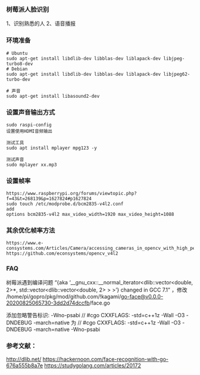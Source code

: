 ### 树莓派人脸识别
1、识别熟悉的人
2、语音播报

### 环境准备

```
# Ubuntu
sudo apt-get install libdlib-dev libblas-dev liblapack-dev libjpeg-turbo8-dev
# Debian
sudo apt-get install libdlib-dev libblas-dev liblapack-dev libjpeg62-turbo-dev

# 声音
sudo apt-get install libasound2-dev
```

### 设置声音输出方式
```
sudo raspi-config
设置使用HDMI音频输出

测试工具
sudo apt install mplayer mpg123 -y 

测试声音
sudo mplayer xx.mp3

```

### 设置帧率
```
https://www.raspberrypi.org/forums/viewtopic.php?f=43&t=268139&p=1627824#p1627824
sudo touch /etc/modprobe.d/bcm2835-v4l2.conf
add 
options bcm2835-v4l2 max_video_width=1920 max_video_height=1088
```

### 其余优化帧率方法
```
https://www.e-consystems.com/Articles/Camera/accessing_cameras_in_opencv_with_high_performance.asp
https://github.com/econsystems/opencv_v4l2
```


	
### FAQ
树莓派遇到编译问题
“{aka ‘__gnu_cxx::__normal_iterator<dlib::vector<double, 2>*, std::vector<dlib::vector<double, 2> > >’} changed in GCC 7.1”
，修改
/home/pi/gopro/pkg/mod/github.com/!kagami/go-face@v0.0.0-20200825065730-3dd2d74dccfb/face.go

添加忽略警告标识: -Wno-psabi
// #cgo CXXFLAGS: -std=c++1z -Wall -O3 -DNDEBUG -march=native 
为
// #cgo CXXFLAGS: -std=c++1z -Wall -O3 -DNDEBUG -march=native -Wno-psabi


### 参考文献：
http://dlib.net/ 
https://hackernoon.com/face-recognition-with-go-676a555b8a7e
https://studygolang.com/articles/20172


